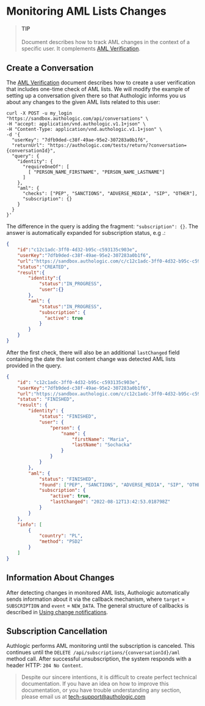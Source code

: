 # Monitoring AML Lists Changes

<!-- theme: info -->
> #### TIP
> 
> Document describes how to track AML changes in the context of a specific user. 
> It complements [AML Verification](product-aml.md).

## Create a Conversation
The [AML Verification](product-aml.md) document describes how to create a user verification that includes
one-time check of AML lists. We will modify the example of setting up a conversation given there so that Authologic 
informs you us about any changes to the given AML lists related to this user:

```shell
curl -X POST -u my_login "https://sandbox.authologic.com/api/conversations" \
-H "accept: application/vnd.authologic.v1.1+json" \
-H "Content-Type: application/vnd.authologic.v1.1+json" \
-d '{
  "userKey": "7dfb9ded-c38f-49ae-95e2-307283a0b1f6",
  "returnUrl": "https://authologic.com/tests/return/?conversation={conversationId}",
  "query": {
    "identity": {
      "requireOneOf": [
        [ "PERSON_NAME_FIRSTNAME", "PERSON_NAME_LASTNAME"]
      ]
    },
    "aml": {
      "checks": ["PEP", "SANCTIONS", "ADVERSE_MEDIA", "SIP", "OTHER"],
      "subscription": {}
    }
  }
}'
```

The difference in the query is adding the fragment: `"subscription": {}`. The answer is automatically expanded
for subscription status, e.g .:

```json
{
    "id":"c12c1adc-3ff0-4d32-b95c-c593135c903e",
    "userKey":"7dfb9ded-c38f-49ae-95e2-307283a0b1f6",
    "url":"https://sandbox.authologic.com/c/c12c1adc-3ff0-4d32-b95c-c593135c903e",
    "status":"CREATED",
    "result":{
        "identity":{
            "status":"IN_PROGRESS",
            "user":{}
        },
        "aml": {
            "status":"IN_PROGRESS",
            "subscription": {
              "active": true
            }
        }
    }
}
```

After the first check, there will also be an additional `lastChanged` field containing the date the last content change was detected
AML lists provided in the query.

```json
{
    "id": "c12c1adc-3ff0-4d32-b95c-c593135c903e",
    "userKey":"7dfb9ded-c38f-49ae-95e2-307283a0b1f6",
    "url":"https://sandbox.authologic.com/c/c12c1adc-3ff0-4d32-b95c-c593135c903e",
    "status": "FINISHED",
    "result": {
        "identity": {
            "status": "FINISHED",
            "user": {
                "person": {
                    "name": {
                        "firstName": "Maria",
                        "lastName": "Sochacka"
                    }
                }
            }
        },
        "aml": {
            "status": "FINISHED",
            "found": ["PEP", "SANCTIONS", "ADVERSE_MEDIA", "SIP", "OTHER"],
            "subscription": {
                "active": true,
                "lastChanged": "2022-08-12T13:42:53.018798Z"
            }
        }
    },
    "info": [
        {
            "country": "PL",
            "method": "PSD2"
        }
    ]
}
```

## Information About Changes
After detecting changes in monitored AML lists, Authologic automatically sends information about it via the callback mechanism,
where `target` = `SUBSCRIPTION` and `event` = `NEW_DATA`. The general structure of callbacks is described in
[Using change notifications](callback.md).

## Subscription Cancellation

Authlogic performs AML monitoring until the subscription is canceled. This continues until the
`DELETE /api/subscriptions/{conversationId}/aml` method call. After successful unsubscription, 
the system responds with a header HTTP: `204 No Content`.

<!-- theme: info -->
>
> Despite our sincere intentions, it is difficult to create perfect technical documentation.
> If you have an idea on how to improve this documentation, or you have trouble understanding any section,
> please email us at tech-support@authologic.com

